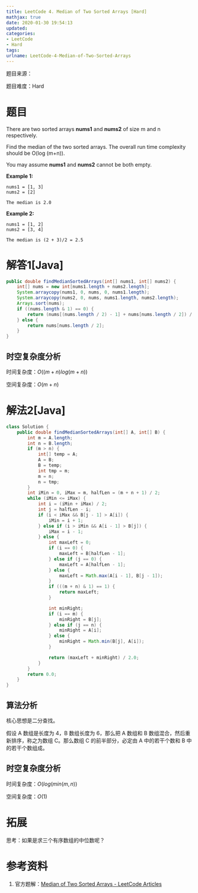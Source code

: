 ```yaml
---
title: LeetCode 4. Median of Two Sorted Arrays [Hard]
mathjax: true
date: 2020-01-30 19:54:13
updated:
categories:
- LeetCode
- Hard
tags:
urlname: LeetCode-4-Median-of-Two-Sorted-Arrays
---
```




<!-- more -->

题目来源：

题目难度：Hard



# 题目

There are two sorted arrays **nums1** and **nums2** of size m and n respectively.

Find the median of the two sorted arrays. The overall run time complexity should be O(log (m+n)).

You may assume **nums1** and **nums2** cannot be both empty.

**Example 1:**

```
nums1 = [1, 3]
nums2 = [2]

The median is 2.0
```

**Example 2:**

```
nums1 = [1, 2]
nums2 = [3, 4]

The median is (2 + 3)/2 = 2.5
```



# 解答1[Java]

```java
public double findMedianSortedArrays(int[] nums1, int[] nums2) {
    int[] nums = new int[nums1.length + nums2.length];
    System.arraycopy(nums1, 0, nums, 0, nums1.length);
    System.arraycopy(nums2, 0, nums, nums1.length, nums2.length);
    Arrays.sort(nums);
    if ((nums.length & 1) == 0) {
        return (nums[(nums.length / 2) - 1] + nums[nums.length / 2]) / 2.0;
    } else {
        return nums[nums.length / 2];
    }
}
```



## 时空复杂度分析

时间复杂度：$O((m+n)log(m+n))$

空间复杂度：$O(m+n)$



# 解法2[Java]

```java
class Solution {
    public double findMedianSortedArrays(int[] A, int[] B) {
        int m = A.length;
        int n = B.length;
        if (m > n) {
            int[] temp = A;
            A = B;
            B = temp;
            int tmp = m;
            m = n;
            n = tmp;
        }
        int iMin = 0, iMax = m, halfLen = (m + n + 1) / 2;
        while (iMin <= iMax) {
            int i = (iMin + iMax) / 2;
            int j = halfLen - i;
            if (i < iMax && B[j - 1] > A[i]) {
                iMin = i + 1;
            } else if (i > iMin && A[i - 1] > B[j]) {
                iMax = i - 1;
            } else {
                int maxLeft = 0;
                if (i == 0) {
                    maxLeft = B[halfLen - 1];
                } else if (j == 0) {
                    maxLeft = A[halfLen - 1];
                } else {
                    maxLeft = Math.max(A[i - 1], B[j - 1]);
                }
                if (((m + n) & 1) == 1) {
                    return maxLeft;
                }

                int minRight;
                if (i == m) {
                    minRight = B[j];
                } else if (j == n) {
                    minRight = A[i];
                } else {
                    minRight = Math.min(B[j], A[i]);
                }

                return (maxLeft + minRight) / 2.0;
            }
        }
        return 0.0;
    }
}
```



## 算法分析

核心思想是二分查找。

假设 A 数组是长度为 4，B 数组长度为 6，那么把 A 数组和 B 数组混合，然后重新排序，称之为数组 C。那么数组 C 的前半部分，必定由 A 中的若干个数和 B 中的若干个数组成。



## 时空复杂度分析

时间复杂度：$O(log(min(m,n))$

空间复杂度：$O(1)$



# 拓展

思考：如果是求三个有序数组的中位数呢？



# 参考资料

1. 官方题解：[Median of Two Sorted Arrays - LeetCode Articles](https://leetcode.com/articles/median-of-two-sorted-arrays/)